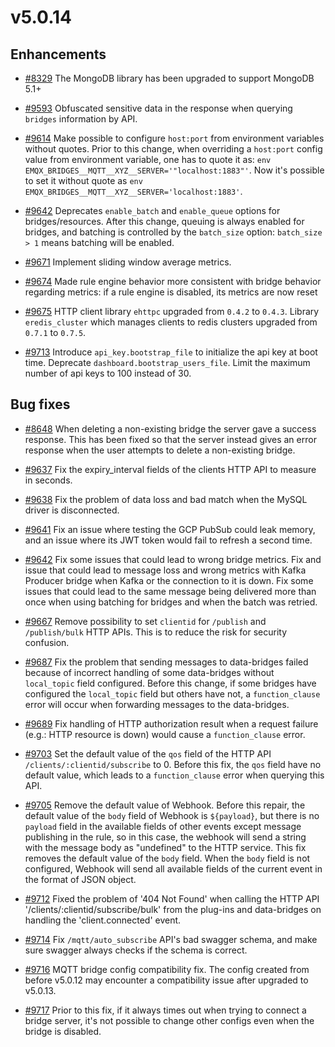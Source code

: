 # v5.0.14

## Enhancements

- [#8329](https://github.com/emqx/emqx/pull/8329) The MongoDB library has been upgraded to support MongoDB 5.1+

- [#9593](https://github.com/emqx/emqx/pull/9593) Obfuscated sensitive data in the response when querying `bridges` information by API.

- [#9614](https://github.com/emqx/emqx/pull/9614) Make possible to configure `host:port` from environment variables without quotes.
  Prior to this change, when overriding a `host:port` config value from environment variable, one has to quote it as:
  `env EMQX_BRIDGES__MQTT__XYZ__SERVER='"localhost:1883"'`.
  Now it's possible to set it without quote as `env EMQX_BRIDGES__MQTT__XYZ__SERVER='localhost:1883'`.

- [#9642](https://github.com/emqx/emqx/pull/9642) Deprecates `enable_batch` and `enable_queue` options for bridges/resources.  After this change, queuing is always enabled for bridges, and batching is controlled by the `batch_size` option: `batch_size > 1` means batching will be enabled.

- [#9671](https://github.com/emqx/emqx/pull/9671) Implement sliding window average metrics.

- [#9674](https://github.com/emqx/emqx/pull/9674) Made rule engine behavior more consistent with bridge behavior regarding metrics: if a rule engine is disabled, its metrics are now reset

- [#9675](https://github.com/emqx/emqx/pull/9675) HTTP client library `ehttpc` upgraded from `0.4.2` to `0.4.3`.
  Library `eredis_cluster` which manages clients to redis clusters upgraded from `0.7.1` to `0.7.5`.

- [#9713](https://github.com/emqx/emqx/pull/9713) Introduce `api_key.bootstrap_file` to initialize the api key at boot time.
  Deprecate `dashboard.bootstrap_users_file`.
  Limit the maximum number of api keys to 100 instead of 30.

## Bug fixes

- [#8648](https://github.com/emqx/emqx/pull/8648) When deleting a non-existing bridge the server gave a success response. This has been fixed so that the server instead gives an error response when the user attempts to delete a non-existing bridge.

- [#9637](https://github.com/emqx/emqx/pull/9637) Fix the expiry_interval fields of the clients HTTP API to measure in seconds.

- [#9638](https://github.com/emqx/emqx/pull/9638) Fix the problem of data loss and bad match when the MySQL driver is disconnected.

- [#9641](https://github.com/emqx/emqx/pull/9641) Fix an issue where testing the GCP PubSub could leak memory, and an issue where its JWT token would fail to refresh a second time.

- [#9642](https://github.com/emqx/emqx/pull/9642) Fix some issues that could lead to wrong bridge metrics.
  Fix and issue that could lead to message loss and wrong metrics with Kafka Producer bridge when Kafka or the connection to it is down.
  Fix some issues that could lead to the same message being delivered more than once when using batching for bridges and when the batch was retried.

- [#9667](https://github.com/emqx/emqx/pull/9667) Remove possibility to set `clientid` for `/publish` and `/publish/bulk` HTTP APIs. This is to reduce the risk for security confusion.

- [#9687](https://github.com/emqx/emqx/pull/9687) Fix the problem that sending messages to data-bridges failed because of incorrect handling of some data-bridges without `local_topic` field configured.
  Before this change, if some bridges have configured the `local_topic` field but others have not, a `function_clause` error will occur when forwarding messages to the data-bridges.

- [#9689](https://github.com/emqx/emqx/pull/9689) Fix handling of HTTP authorization result when a request failure (e.g.: HTTP resource is down) would cause a `function_clause` error.

- [#9703](https://github.com/emqx/emqx/pull/9703) Set the default value of the `qos` field of the HTTP API `/clients/:clientid/subscribe` to 0.
  Before this fix, the `qos` field have no default value, which leads to a `function_clause` error
  when querying this API.

- [#9705](https://github.com/emqx/emqx/pull/9705) Remove the default value of Webhook.
  Before this repair, the default value of the `body` field of Webhook is `${payload}`,
  but there is no `payload` field in the available fields of other events except message
  publishing in the rule, so in this case, the webhook will send a string with the
  message body as "undefined" to the HTTP service.
  This fix removes the default value of the `body` field. When the `body` field is
  not configured, Webhook will send all available fields of the current event in
  the format of JSON object.

- [#9712](https://github.com/emqx/emqx/pull/9712) Fixed the problem of '404 Not Found' when calling the HTTP API '/clients/:clientid/subscribe/bulk'
  from the plug-ins and data-bridges on handling the 'client.connected' event.

- [#9714](https://github.com/emqx/emqx/pull/9714) Fix `/mqtt/auto_subscribe` API's bad swagger schema, and make sure swagger always checks if the schema is correct.

- [#9716](https://github.com/emqx/emqx/pull/9716) MQTT bridge config compatibility fix. The config created from before v5.0.12 may encounter a compatibility issue after upgraded to v5.0.13.

- [#9717](https://github.com/emqx/emqx/pull/9717) Prior to this fix, if it always times out when trying to connect a bridge server, it's not possible to change other configs even when the bridge is disabled.
